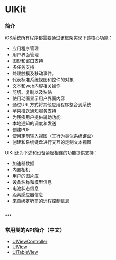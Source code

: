 # UIKit

### 简介

iOS系统所有程序都需要通过该框架实现下述核心功能：

* 应用程序管理
* 用户界面管理
* 图形和窗口支持
* 多任务支持
* 处理触摸及移动事件。
* 代表标准系统视图和控件的对象
* 文本和web内容相关操作
* 剪切、复制以及粘贴
* 使用动画显示用户界面内容
* 通过URL方式将其他应用程序整合到系统
* 苹果推送通知服务支持
* 为残疾用户提供辅助功能
* 本地通知的调度和发送
* 创建PDF
* 使用定制输入视图（其行为类似系统键盘）
* 创建和系统键盘进行交互的定制文本视图

UIKit还为下述和设备紧密相连的功能提供支持：

* 加速器数据
* 内置相机
* 用户的图片库
* 设备名称和模型信息
* 电池状态信息
* 距离感应器信息
* 来自绑定听筒的远程控制信息

<br>
***
<br>

### 常用类的API简介（中文）

* [UIViewController](./UIViewController/readme.md)
* [UIView](./UIView/readme.md)
* [UITableView](./UITableView/readme.md)